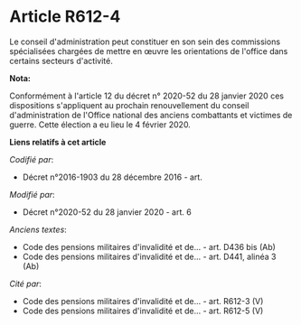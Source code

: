 # Article R612-4

Le conseil d'administration peut constituer en son sein des commissions spécialisées chargées de mettre en œuvre les
orientations de l'office dans certains secteurs d'activité.

**Nota:**

Conformément à l'article 12 du décret n° 2020-52 du 28 janvier 2020 ces dispositions s'appliquent au prochain renouvellement
du conseil d'administration de l'Office national des anciens combattants et victimes de guerre. Cette élection a eu lieu le 4
février 2020.

**Liens relatifs à cet article**

_Codifié par_:

  - Décret n°2016-1903 du 28 décembre 2016 - art.

_Modifié par_:

  - Décret n°2020-52 du 28 janvier 2020 - art. 6

_Anciens textes_:

  - Code des pensions militaires d'invalidité et de... - art. D436 bis (Ab)
  - Code des pensions militaires d'invalidité et de... - art. D441, alinéa 3 (Ab)

_Cité par_:

  - Code des pensions militaires d'invalidité et de... - art. R612-3 (V)
  - Code des pensions militaires d'invalidité et de... - art. R612-5 (V)

